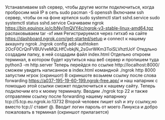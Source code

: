 Устанавливаем ssh сервер, чтобы другие могли подключиться, когда пробросим мой IP в сеть
sudo pacman -S openssh
Включаем ssh сервер, чтобы он на фоне кртился
sudo systemctl start sshd.service sudo systemctl status sshd.service
Скачиваем ngrok
https://bin.equinox.io/c/bNyj1mQVY4c/ngrok-v3-stable-linux-amd64.tgz
распаковываем tar -xf имя
Регистрируемся через гитхаб на сайте https://dashboard.ngrok.com/get-started/setup
и connect к нашему аккаунту ngrok
./ngrok config add-authtoken 2OcF0CrQnFVBUVveMQLHfCvbkjN_2sGvrWKm3ToiSLVhztUoY
Отедльно создадим папку, в ней создадим файл index.html
Отдельно откроем терминал, в котором будет крутиться наш веб сервер и пропишем туда
python3 -m http.server
Теперь перейдся по ссылке http://localhost:8000/ сможем увидеть написанное в index.html
командной ./ngrok http 8000 запустим нгрок (скриншот)
В скриншоте возьмем ссылку после слова forwarding
https://a037-195-19-60-199.ngrok-free.app/
и наш напарник с помощью этой ссылки сможет подключиться к нашему сайту.
Теперь подключим его к моему терминалу.
Вводим ./ngrok tcp 22
и также отправляем ссылку после forwarding нашему напарнику
tcp://5.tcp.eu.ngrok.io:13732
Второй человек пишет ssh и эту ссылку,но вместо tcp:// ставит @.
Вводит логин пароль от моего Линукса и добро пожаловать в терминал (скриншот прилагается)
